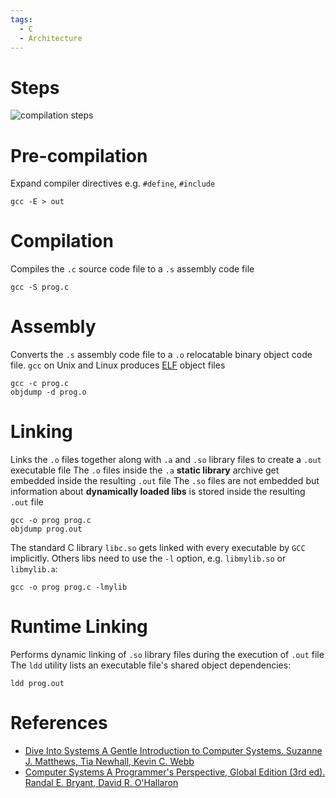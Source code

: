 ```yaml
---
tags:
  - C
  - Architecture
---
```


# Steps

![compilation steps](compilation%20steps.png)

# Pre-compilation

Expand compiler directives e.g. `#define`, `#include`

``` shell
gcc -E > out
```

# Compilation

Compiles the `.c` source code file to a `.s` assembly code file

```shell
gcc -S prog.c
```

# Assembly

Converts the `.s` assembly code file to a `.o` relocatable binary object code file. `gcc` on Unix and Linux produces [ELF](https://en.wikipedia.org/wiki/Executable_and_Linkable_Format) object files

```shell
gcc -c prog.c
objdump -d prog.o
```

# Linking

Links the `.o` files together along with `.a` and `.so` library files to create a `.out` executable file
The `.o` files inside the `.a` **static library** archive get embedded inside the resulting `.out` file
The `.so` files are not embedded but information about **dynamically loaded libs** is stored inside the resulting `.out` file

``` shell
gcc -o prog prog.c
objdump prog.out
```

The standard C library `libc.so` gets linked with every executable by `GCC` implicitly. Others libs need to use the `-l` option, e.g. `libmylib.so` or `libmylib.a`:

``` shell
gcc -o prog prog.c -lmylib
```

# Runtime Linking

Performs dynamic linking of `.so` library files during the execution of `.out` file
The `ldd` utility lists an executable file's shared object dependencies:

``` shell
ldd prog.out
```

# References

- [Dive Into Systems A Gentle Introduction to Computer Systems. Suzanne J. Matthews, Tia Newhall, Kevin C. Webb](References.md#Dive%20Into%20Systems%20A%20Gentle%20Introduction%20to%20Computer%20Systems.%20Suzanne%20J.%20Matthews,%20Tia%20Newhall,%20Kevin%20C.%20Webb)
- [Computer Systems A Programmer's Perspective, Global Edition (3rd ed). Randal E. Bryant, David R. O'Hallaron](References.md#Computer%20Systems%20A%20Programmer's%20Perspective,%20Global%20Edition%20(3rd%20ed).%20Randal%20E.%20Bryant,%20David%20R.%20O'Hallaron)
